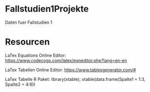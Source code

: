 # Fallstudien1Projekte
Daten fuer Fallstudien 1

# Resourcen

LaTex Equations Online Editor: https://www.codecogs.com/latex/eqneditor.php?lang=en-en

LaTex Tabellen Online Editor: https://www.tablesgenerator.com/#

LaTex Tabelle R Paket: library(xtable);
xtable(data.frame(Spalte1 = 1:3, Spalte2 = 4:6))
